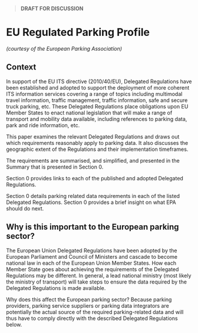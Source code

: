 > **DRAFT FOR DISCUSSION**

# EU Regulated Parking Profile
_(courtesy of the European Parking Association)_

## Context
In support of the EU ITS directive (2010/40/EU), Delegated Regulations have been established and
adopted to support the deployment of more coherent ITS information services covering a range of topics including multimodal travel information, traffic management, traffic information, safe and secure truck parking, etc. These Delegated Regulations place obligations upon EU Member States to enact national legislation that will make a range of transport and mobility data available, including references to parking data, park and ride information, etc.

This paper examines the relevant Delegated Regulations and draws out which requirements reasonably apply to parking data. It also discusses the geographic extent of the Regulations and their implementation timeframes.

The requirements are summarised, and simplified, and presented in the Summary that is presented in Section 0.

Section 0 provides links to each of the published and adopted Delegated Regulations.

Section 0 details parking related data requirements in each of the listed Delegated Regulations. Section 0 provides a brief insight on what EPA should do next.

## Why is this important to the European parking sector?
The European Union Delegated Regulations have been adopted by the European Parliament and Council of Ministers and cascade to become national law in each of the European Union Member States. How each Member State goes about achieving the requirements of the Delegated Regulations may be different. In general, a lead national ministry (most likely the ministry of transport) will take steps to ensure the data required by the Delegated Regulations is made available.

Why does this affect the European parking sector? Because parking providers, parking service suppliers or parking data integrators are potentially the actual source of the required parking-related data and will thus have to comply directly with the described Delegated Regulations below.
